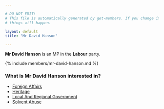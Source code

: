 ```yaml
---

# DO NOT EDIT!
# This file is automatically generated by get-members. If you change it, bad
# things will happen.

layout: default
title: "Mr David Hanson"

---
```


**Mr David Hanson** is an MP in the **Labour** party.

{% include members/mr-david-hanson.md %}

### What is Mr David Hanson interested in?


* [Foreign Affairs](/interests/foreign-affairs.html)
* [Heritage](/interests/heritage.html)
* [Local And Regional Government](/interests/local-and-regional-government.html)
* [Solvent Abuse](/interests/solvent-abuse.html)
